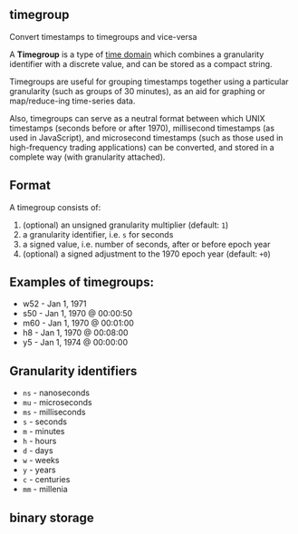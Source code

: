 ## timegroup

Convert timestamps to timegroups and vice-versa

A **Timegroup** is a type of
[time domain](http://www.cs.arizona.edu/~rts/pubs/LNCS1399p406.pdf)
which combines a granularity identifier with a discrete value, and can
be stored as a compact string.

Timegroups are useful for grouping timestamps together using a particular
granularity (such as groups of 30 minutes), as an aid for graphing or
map/reduce-ing time-series data.

Also, timegroups can serve as a neutral format between which UNIX timestamps
(seconds before or after 1970), millisecond timestamps (as used in JavaScript),
and microsecond timestamps (such as those used in high-frequency trading
applications) can be converted, and stored in a complete way (with granularity
attached).

## Format

A timegroup consists of:

1. (optional) an unsigned granularity multiplier (default: `1`)
2. a granularity identifier, i.e. `s` for seconds
3. a signed value, i.e. number of seconds, after or before epoch year
4. (optional) a signed adjustment to the 1970 epoch year (default: `+0`)

## Examples of timegroups:

- w52 - Jan 1, 1971
- s50 - Jan 1, 1970 @ 00:00:50
- m60 - Jan 1, 1970 @ 00:01:00
- h8 - Jan 1, 1970 @ 00:08:00
- y5 - Jan 1, 1974 @ 00:00:00

## Granularity identifiers

- `ns` - nanoseconds
- `mu` - microseconds
- `ms` - milliseconds
- `s` - seconds
- `m` - minutes
- `h` - hours
- `d` - days
- `w` - weeks
- `y` - years
- `c` - centuries
- `mm` - millenia

## binary storage
